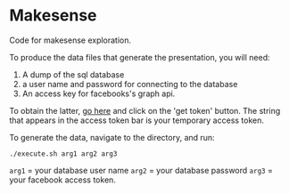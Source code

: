 # Makesense

Code for makesense exploration.

To produce the data files that generate the presentation, you will need:

1. A dump of the sql database
2. a user name and password for connecting to the database
3. An access key for facebooks's graph api.

To obtain the latter, [go here](https://developers.facebook.com/tools/explorer) and click on the 'get token' button. The string that appears in the access token bar is your temporary access token.

To generate the data, navigate to the directory, and run:

`./execute.sh arg1 arg2 arg3`

`arg1` = your database user name
`arg2` = your database password
`arg3` = your facebook access token.
